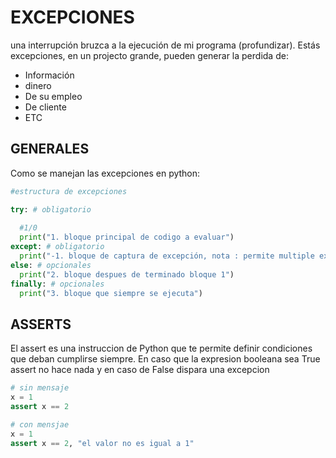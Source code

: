 # EXCEPCIONES

una interrupción bruzca a la ejecución de mi programa (profundizar). Estás excepciones, en un projecto grande, pueden generar la perdida de:

* Información
* dinero
* De su empleo
* De cliente
* ETC

## GENERALES 
Como se manejan las excepciones en python:

```python
#estructura de excepciones

try: # obligatorio
  
  #1/0
  print("1. bloque principal de codigo a evaluar")
except: # obligatorio
  print("-1. bloque de captura de excepción, nota : permite multiple except")
else: # opcionales
  print("2. bloque despues de terminado bloque 1")
finally: # opcionales
  print("3. bloque que siempre se ejecuta")

```
## ASSERTS 

El assert es una instruccion de Python que te permite definir 
condiciones que deban cumplirse siempre. En caso que la expresion 
booleana sea True assert no hace nada y en caso de False dispara una excepcion


```python
# sin mensaje
x = 1
assert x == 2
```

```python
# con mensjae
x = 1
assert x == 2, "el valor no es igual a 1"
```